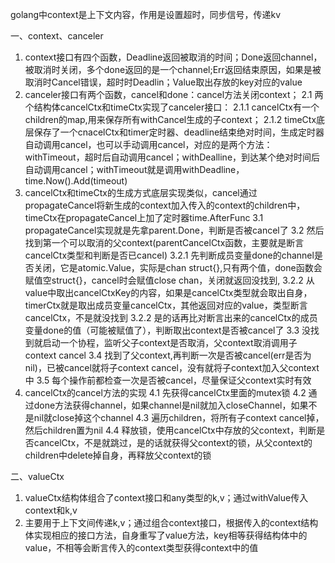 golang中context是上下文内容，作用是设置超时，同步信号，传递kv

一、context、canceler
1. context接口有四个函数，Deadline返回被取消的时间；Done返回channel，被取消时关闭，多个done返回的是一个channel;Err返回结束原因，如果是被取消时Cancel错误，超时时Deadlin；Value取出存放的key对应的value
2. canceler接口有两个函数，cancel和done：cancel方法关闭context；
2.1 两个结构体cancelCtx和timeCtx实现了canceler接口：
2.1.1 cancelCtx有一个children的map,用来保存所有withCancel生成的子context；
2.1.2 timeCtx底层保存了一个cnacelCtx和timer定时器、deadline结束绝对时间，生成定时器自动调用cancel，也可以手动调用cancel，对应的是两个方法：withTimeout，超时后自动调用cancel；withDealline，到达某个绝对时间后自动调用cancel；withTimeout就是调用withDeadline，time.Now().Add(timeout)
3. cancelCtx和timeCtx的生成方式底层实现类似，cancel通过propagateCancel将新生成的context加入传入的context的children中，timeCtx在propagateCancel上加了定时器time.AfterFunc
3.1 propagateCancel实现就是先拿parent.Done，判断是否被cancel了
3.2 然后找到第一个可以取消的父context(parentCancelCtx函数，主要就是断言cancelCtx类型和判断是否已cancel)
3.2.1 先判断成员变量done的channel是否关闭，它是atomic.Value，实际是chan struct{},只有两个值，done函数会赋值空struct{}，cancel时会赋值close chan，关闭就返回没找到,
3.2.2 从value中取出cancelCtxKey的内容，如果是cancelCtx类型就会取出自身，timerCtx就是取出成员变量cancelCtx，其他返回对应的value，类型断言cancelCtx，不是就没找到
3.2.2 是的话再比对断言出来的cancelCtx的成员变量done的值（可能被赋值了），判断取出context是否被cancel了
3.3 没找到就启动一个协程，监听父子context是否取消，父context取消调用子context cancel
3.4 找到了父context,再判断一次是否被cancel(err是否为nil)，已被cancel就将子context cancel，没有就将子context加入父context中
3.5 每个操作前都检查一次是否被cancel，尽量保证父context实时有效
4. cancelCtx的cancel方法的实现
4.1 先获得cancelCtx里面的mutex锁
4.2 通过done方法获得channel，如果channel是nil就加入closeChannel，如果不是nil就close掉这个channel
4.3 遍历children，将所有子context cancel掉，然后children置为nil
4.4 释放锁，使用cancelCtx中存放的父context，判断是否cancelCtx，不是就跳过，是的话就获得父context的锁，从父context的children中delete掉自身，再释放父context的锁

二、valueCtx
1. valueCtx结构体组合了context接口和any类型的k,v；通过withValue传入context和k,v
2. 主要用于上下文间传递k,v；通过组合context接口，根据传入的context结构体实现相应的接口方法，自身重写了value方法，key相等获得结构体中的value，不相等会断言传入的context类型获得context中的值
